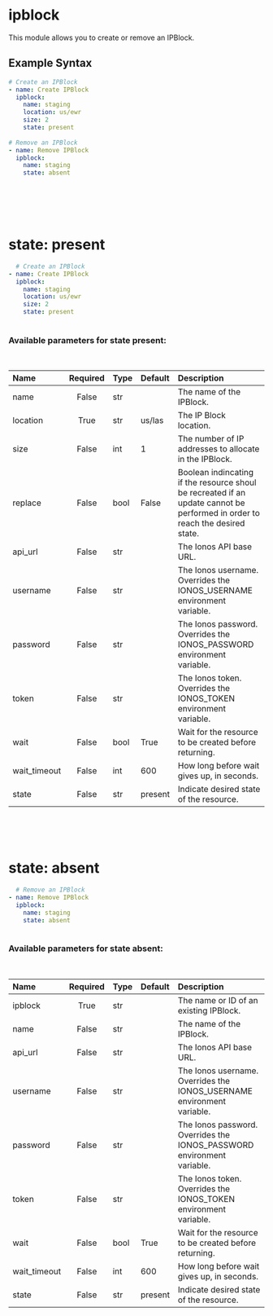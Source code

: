 # ipblock

This module allows you to create or remove an IPBlock.

## Example Syntax


```yaml
# Create an IPBlock
- name: Create IPBlock
  ipblock:
    name: staging
    location: us/ewr
    size: 2
    state: present
  
# Remove an IPBlock
- name: Remove IPBlock
  ipblock:
    name: staging
    state: absent
  
```
&nbsp;

&nbsp;

# state: **present**
```yaml
  # Create an IPBlock
- name: Create IPBlock
  ipblock:
    name: staging
    location: us/ewr
    size: 2
    state: present
  
```
### Available parameters for state **present**:
&nbsp;

  | Name | Required | Type | Default | Description |
  | :--- | :---: | :--- | :--- | :--- |
  | name | False | str |  | The name of the IPBlock. |
  | location | True | str | us/las | The IP Block location. |
  | size | False | int | 1 | The number of IP addresses to allocate in the IPBlock. |
  | replace | False | bool | False | Boolean indincating if the resource shoul be recreated if an update cannot be performed in order to reach the desired state. |
  | api_url | False | str |  | The Ionos API base URL. |
  | username | False | str |  | The Ionos username. Overrides the IONOS_USERNAME environment variable. |
  | password | False | str |  | The Ionos password. Overrides the IONOS_PASSWORD environment variable. |
  | token | False | str |  | The Ionos token. Overrides the IONOS_TOKEN environment variable. |
  | wait | False | bool | True | Wait for the resource to be created before returning. |
  | wait_timeout | False | int | 600 | How long before wait gives up, in seconds. |
  | state | False | str | present | Indicate desired state of the resource. |

&nbsp;

&nbsp;
# state: **absent**
```yaml
  # Remove an IPBlock
- name: Remove IPBlock
  ipblock:
    name: staging
    state: absent
  
```
### Available parameters for state **absent**:
&nbsp;

  | Name | Required | Type | Default | Description |
  | :--- | :---: | :--- | :--- | :--- |
  | ipblock | True | str |  | The name or ID of an existing IPBlock. |
  | name | False | str |  | The name of the IPBlock. |
  | api_url | False | str |  | The Ionos API base URL. |
  | username | False | str |  | The Ionos username. Overrides the IONOS_USERNAME environment variable. |
  | password | False | str |  | The Ionos password. Overrides the IONOS_PASSWORD environment variable. |
  | token | False | str |  | The Ionos token. Overrides the IONOS_TOKEN environment variable. |
  | wait | False | bool | True | Wait for the resource to be created before returning. |
  | wait_timeout | False | int | 600 | How long before wait gives up, in seconds. |
  | state | False | str | present | Indicate desired state of the resource. |

&nbsp;

&nbsp;
